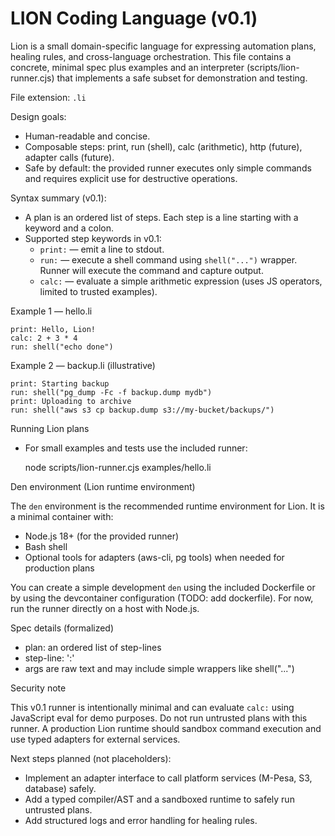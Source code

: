 
# LION Coding Language (v0.1)

Lion is a small domain-specific language for expressing automation plans, healing rules, and cross-language orchestration. This file contains a concrete, minimal spec plus examples and an interpreter (scripts/lion-runner.cjs) that implements a safe subset for demonstration and testing.

File extension: `.li`

Design goals:
- Human-readable and concise.
- Composable steps: print, run (shell), calc (arithmetic), http (future), adapter calls (future).
- Safe by default: the provided runner executes only simple commands and requires explicit use for destructive operations.

Syntax summary (v0.1):

- A plan is an ordered list of steps. Each step is a line starting with a keyword and a colon.
- Supported step keywords in v0.1:
  - `print:` — emit a line to stdout.
  - `run:` — execute a shell command using `shell("...")` wrapper. Runner will execute the command and capture output.
  - `calc:` — evaluate a simple arithmetic expression (uses JS operators, limited to trusted examples).

Example 1 — hello.li

```
print: Hello, Lion!
calc: 2 + 3 * 4
run: shell("echo done")
```

Example 2 — backup.li (illustrative)

```
print: Starting backup
run: shell("pg_dump -Fc -f backup.dump mydb")
print: Uploading to archive
run: shell("aws s3 cp backup.dump s3://my-bucket/backups/")
```

Running Lion plans

- For small examples and tests use the included runner:

  node scripts/lion-runner.cjs examples/hello.li

Den environment (Lion runtime environment)

The `den` environment is the recommended runtime environment for Lion. It is a minimal container with:

- Node.js 18+ (for the provided runner)
- Bash shell
- Optional tools for adapters (aws-cli, pg tools) when needed for production plans

You can create a simple development `den` using the included Dockerfile or by using the devcontainer configuration (TODO: add dockerfile). For now, run the runner directly on a host with Node.js.

Spec details (formalized)

- plan: an ordered list of step-lines
- step-line: <keyword> ':' <args>
- args are raw text and may include simple wrappers like shell("...")

Security note

This v0.1 runner is intentionally minimal and can evaluate `calc:` using JavaScript eval for demo purposes. Do not run untrusted plans with this runner. A production Lion runtime should sandbox command execution and use typed adapters for external services.

Next steps planned (not placeholders):
- Implement an adapter interface to call platform services (M-Pesa, S3, database) safely.
- Add a typed compiler/AST and a sandboxed runtime to safely run untrusted plans.
- Add structured logs and error handling for healing rules.

